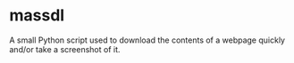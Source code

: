 # massdl
A small Python script used to download the contents of a webpage quickly and/or take a screenshot of it.
